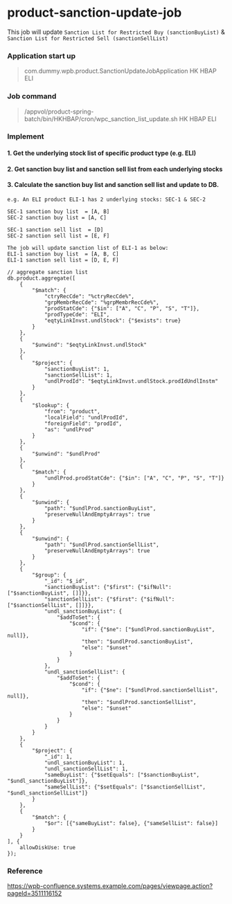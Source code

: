 # product-sanction-update-job

This job will update `Sanction List for Restricted Buy (sanctionBuyList)` & `Sanction List for Restricted Sell (sanctionSellList)`

### Application start up

> com.dummy.wpb.product.SanctionUpdateJobApplication HK HBAP ELI

### Job command

> /appvol/product-spring-batch/bin/HKHBAP/cron/wpc_sanction_list_update.sh HK HBAP ELI

### Implement

#### 1. Get the underlying stock list of specific product type (e.g. ELI)
#### 2. Get sanction buy list and sanction sell list from each underlying stocks
#### 3. Calculate the sanction buy list and sanction sell list and update to DB.

```
e.g. An ELI product ELI-1 has 2 underlying stocks: SEC-1 & SEC-2

SEC-1 sanction buy list  = [A, B]
SEC-2 sanction buy list = [A, C]

SEC-1 sanction sell list  = [D]
SEC-2 sanction sell list = [E, F]

The job will update sanction list of ELI-1 as below:
ELI-1 sanction buy list  = [A, B, C]
ELI-1 sanction sell list = [D, E, F]
```

```
// aggregate sanction list
db.product.aggregate([
    {
        "$match": {
            "ctryRecCde": "%ctryRecCde%",
            "grpMembrRecCde": "%grpMembrRecCde%",
            "prodStatCde": {"$in": ["A", "C", "P", "S", "T"]},
            "prodTypeCde": "ELI",
            "eqtyLinkInvst.undlStock": {"$exists": true}
        }
    },
    {
        "$unwind": "$eqtyLinkInvst.undlStock"
    },
    {
        "$project": {
            "sanctionBuyList": 1,
            "sanctionSellList": 1,
            "undlProdId": "$eqtyLinkInvst.undlStock.prodIdUndlInstm"
        }
    },
    {
        "$lookup": {
            "from": "product",
            "localField": "undlProdId",
            "foreignField": "prodId",
            "as": "undlProd"
        }
    },
    {
        "$unwind": "$undlProd"
    },
    {
        "$match": {
            "undlProd.prodStatCde": {"$in": ["A", "C", "P", "S", "T"]}
        }
    },
    {
        "$unwind": {
            "path": "$undlProd.sanctionBuyList",
            "preserveNullAndEmptyArrays": true
        }
    },
    {
        "$unwind": {
            "path": "$undlProd.sanctionSellList",
            "preserveNullAndEmptyArrays": true
        }
    },
    {
        "$group": {
            "_id": "$_id",
            "sanctionBuyList": {"$first": {"$ifNull": ["$sanctionBuyList", []]}},
            "sanctionSellList": {"$first": {"$ifNull": ["$sanctionSellList", []]}},
            "undl_sanctionBuyList": {
                "$addToSet": {
                    "$cond": {
                        "if": {"$ne": ["$undlProd.sanctionBuyList", null]},
                        "then": "$undlProd.sanctionBuyList",
                        "else": "$unset"
                    }
                }
            },
            "undl_sanctionSellList": {
                "$addToSet": {
                    "$cond": {
                        "if": {"$ne": ["$undlProd.sanctionSellList", null]},
                        "then": "$undlProd.sanctionSellList",
                        "else": "$unset"
                    }
                }
            }
        }
    },
    {
        "$project": {
            "_id": 1,
            "undl_sanctionBuyList": 1,
            "undl_sanctionSellList": 1,
            "sameBuyList": {"$setEquals": ["$sanctionBuyList", "$undl_sanctionBuyList"]},
            "sameSellList": {"$setEquals": ["$sanctionSellList", "$undl_sanctionSellList"]}
        }
    },
    {
        "$match": {
            "$or": [{"sameBuyList": false}, {"sameSellList": false}]
        }
    }
], {
    allowDiskUse: true
});
```

### Reference

https://wpb-confluence.systems.example.com/pages/viewpage.action?pageId=3511116152
